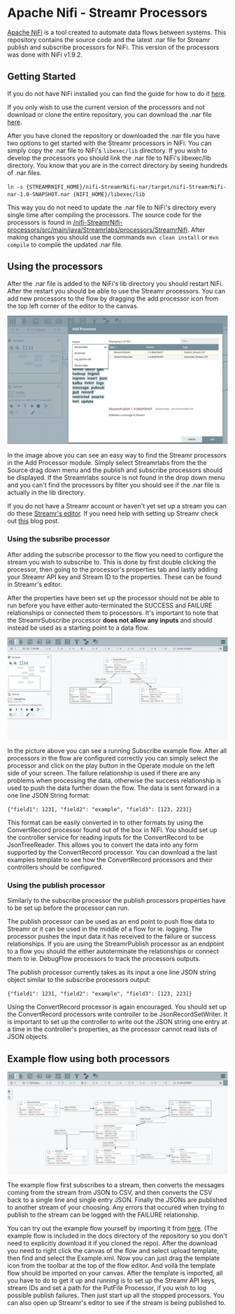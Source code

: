 # Apache Nifi - Streamr Processors

[Apache NiFi](https://nifi.apache.org/) is a tool created to automate data flows between systems. This repository contains the source code and the latest .nar file for Streamr publish and subscribe processors for NiFi. This version of the processors was done with NiFi v1.9.2.

## Getting Started
If you do not have NiFi installed you can find the guide for how to do it [here](https://nifi.apache.org/docs/nifi-docs/html/getting-started.html#downloading-and-installing-nifi).

If you only wish to use the current version of the processors and not download or clone the entire repository, you can download the .nar file [here](./nifi-StreamrNifi-nar/target/nifi-StreamrNifi-nar-1.0-SNAPSHOT.nar). 

After you have cloned the repository or downloaded the .nar file you have two options to get started with the Streamr processors in NiFi. You can simply copy the .nar file to NiFi's `libexec/lib` directory. If you wish to develop the processors you should link the .nar file to NiFi's libexec/lib directory. You know that you are in the correct directory by seeing hundreds of .nar files.

`ln -s {STREAMRNIFI_HOME}/nifi-StreamrNifi-nar/target/nifi-StreamrNifi-nar-1.0-SNAPSHOT.nar {NIFI_HOME}/libexec/lib`

This way you do not need to update the .nar file to NiFi's directory every single time after compiling the processors. The source code for the processors is found in [/nifi-StreamrNifi-processors/src/main/java/Streamrlabs/processors/StreamrNifi](./nifi-StreamrNifi-processors/src/main/java/Streamrlabs/processors/StreamrNifi). After making changes you should use the commands `mvn clean install` or `mvn compile` to compile the updated .nar file. 

## Using the processors

After the .nar file is added to the NiFi's lib directory you should restart NiFi. After the restart you should be able to use the Streamr processors. You can add new processors to the flow by dragging the add processor icon from the top left corner of the editor to the canvas. 

![Finding the processors](./docs/Finding_the_processors.png "Logo Title Text 1")

In the image above you can see an easy way to find the Streamr processors in the Add Processor module. Simply select Streamrlabs from the the Source drag down menu and the publish and subscribe processors should be displayed. If the Streamrlabs source is not found in the drop down menu and you can't find the processors by filter you should see if the .nar file is actually in the lib directory.

If you do not have a Streamr account or haven't yet set up a stream you can do these [Streamr's editor](https://www.streamr.com/canvas/editor). If you need help with setting up Streamr check out [this](https://medium.com/streamrblog/how-to-connect-data-to-streamr-in-5-minutes-1-of-3-9363afd254e6) blog post.

### Using the subsribe processor
After adding the subscribe processor to the flow you need to configure the stream you wish to subscribe to. This is done by first double clicking the processor, then going to the processor's properties tab and lastly adding your Streamr API key and Stream ID to the properties. These can be found in Streamr's editor.

After the properties have been set up the processor should not be able to run before you have either auto-terminated the SUCCESS and FAILURE relationships or connected them to processors. It's important to note that the StreamrSubscribe processor __does not allow any inputs__ and should instead be used as a starting point to a data flow.

![Running subscribe example](./docs/Subscribe_example.png)

In the picture above you can see a running Subscribe example flow. After all processors in the flow are configured correctly you can simply select the processor and click on the play button in the Operate module on the left side of your screen. The failure relationship is used if there are any problems when processing the data, otherwise the success relationship is used to push the data further down the flow. The data is sent forward in a one line JSON String format:

`{"field1": 1231, "field2": "example", "field3": [123, 223]}`

This format can be easily converted in to other formats by using the ConvertRecord processor found out of the box in NiFi. You should set up the controller service for reading inputs for the ConvertRecord to be JsonTreeReader. This allows you to convert the data into any form supported by the ConvertRecord processor. You can download a the last examples template to see how the ConvertRecord processors and their controllers should be configured.

### Using the publish processor
Similarly to the subscribe processor the publish processors properties have to be set up before the processor can run. 

The publish processor can be used as an end point to push flow data to Streamr or it can be used in the middle of a flow for ie. logging. The processor pushes the input data it has received to the failure or success relationships.  If you are using the StreamrPublish processor as an endpoint to a flow you should the either autoterminate the relationships or connect them to ie. DebugFlow processors to track the processors outputs.

The publish processor currently takes as its input a one line JSON string object similar to the subscribe processors output:

`{"field1": 1231, "field2": "example", "field3": [123, 223]}`

Using the ConvertRecord processor is again encouraged. You should set up the ConvertRecord processors write controller to be JsonRecordSetWriter. It is important to set up the controller to write out the JSON string one entry at a time in the controller's properties, as the processor cannot read lists of JSON objects.

## Example flow using both processors

![Example flow](./docs/Example_flow.png)

The example flow first subscribes to a stream, then converts the messages coming from the stream from JSON to CSV, and then converts the CSV back to a single line and single entry JSON. Finally the JSONs are published to another stream of your choosing. Any errors that occured when trying to publish to the stream can be logged with the FAILURE relationship.

You can try out the example flow yourself by importing it from [here](./docs/Example.xml). (The example flow is included in the docs directory of the repository so you don't need to explicitly download it if you cloned the repo). After the download you need to right click the canvas of the flow and select upload template, then find and select the Example.xml. Now you can just drag the template icon from the toolbar at the top of the flow editor. And voilà the template flow should be imported on your canvas. After the template is imported, all you have to do to get it up and running is to set up the Streamr API keys, stream IDs and set a path for the PutFile Processor, if you wish to log possible publish failures. Then just start up all the stopped processors. You can also open up Streamr's editor to see if the stream is being published to.